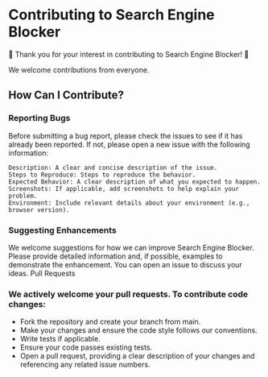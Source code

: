 # Contributing to Search Engine Blocker

🎉 Thank you for your interest in contributing to Search Engine Blocker! 🎉

We welcome contributions from everyone.

## How Can I Contribute?

### Reporting Bugs

Before submitting a bug report, please check the issues to see if it has already been reported. If not, please open a new issue with the following information:

    Description: A clear and concise description of the issue.
    Steps to Reproduce: Steps to reproduce the behavior.
    Expected Behavior: A clear description of what you expected to happen.
    Screenshots: If applicable, add screenshots to help explain your problem.
    Environment: Include relevant details about your environment (e.g., browser version).

### Suggesting Enhancements

We welcome suggestions for how we can improve Search Engine Blocker. Please provide detailed information and, if possible, examples to demonstrate the enhancement. You can open an issue to discuss your ideas.
Pull Requests

### We actively welcome your pull requests. To contribute code changes:

- Fork the repository and create your branch from main.
- Make your changes and ensure the code style follows our conventions.
- Write tests if applicable.
- Ensure your code passes existing tests.
- Open a pull request, providing a clear description of your changes and referencing any related issue numbers.
